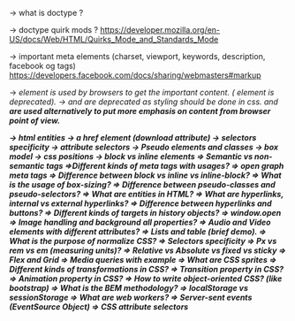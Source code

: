 -> what is doctype ?

-> doctype quirk mods ?
https://developer.mozilla.org/en-US/docs/Web/HTML/Quirks_Mode_and_Standards_Mode

-> important meta elements (charset, viewport, keywords, description, facebook og tags)
https://developers.facebook.com/docs/sharing/webmasters#markup

-> <em> element is used by browsers to get the important content. (<i> element is deprecated).
-> <i> and <bold> are deprecated as styling should be done in css. <em> and <strong> are used alternatively to put more
emphasis on content from browser point of view.

-> html entities
-> a href element (download attribute)
-> selectors specificity
-> attribute selectors
-> Pseudo elements and classes
-> box model
-> css positions
-> block vs inline elements
=> Semantic vs non-semantic tags
=>Different kinds of meta tags with usages?
=> open graph meta tags
=> Difference between block vs inline vs inline-block?
=> What is the usage of box-sizing?
=> Difference between pseudo-classes and pseudo-selectors?
=> What are entities in HTML?
=> What are hyperlinks, internal vs external hyperlinks?
=> Difference between hyperlinks and buttons?
=> Different kinds of targets in history objects?
=> window.open
=> Image handling and background all properties?
=> Audio and Video elements with different attributes?
=> Lists and table (brief demo).
=> What is the purpose of normalize CSS?
=> Selectors specificity
=> Px vs rem vs em (measuring units)?
=> Relative vs Absolute vs fixed vs sticky
=> Flex and Grid
=> Media queries with example
=> What are CSS sprites
=> Different kinds of transformations in CSS?
=> Transition property in CSS?
=> Animation property in CSS?
=> How to write object-oriented CSS? (like bootstrap)
=> What is the BEM methodology?
=> localStorage vs sessionStorage
=> What are web workers?
=> Server-sent events (EventSource Object)
=> CSS attribute selectors
